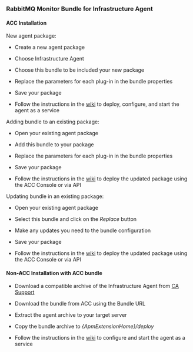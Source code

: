 ### RabbitMQ Monitor Bundle for Infrastructure Agent

#### ACC Installation

New agent package:

* Create a new agent package

* Choose Infrastructure Agent

* Choose this bundle to be included your new package

* Replace the parameters for each plug-in in the bundle properties

* Save your package

* Follow the instructions in the [wiki](https://docops.ca.com) to deploy, configure, and start the agent as a service


Adding bundle to an existing package:

* Open your existing agent package

* Add this bundle to your package

* Replace the parameters for each plug-in in the bundle properties

* Save your package

* Follow the instructions in the [wiki](https://docops.ca.com) to deploy the updated package using the ACC Console or via API


Updating bundle in an existing package:

* Open your existing agent package

* Select this bundle and click on the _Replace_ button

* Make any updates you need to the bundle configuration

* Save your package

* Follow the instructions in the [wiki](https://docops.ca.com) to deploy the updated package using the ACC Console or via API


#### Non-ACC Installation with ACC bundle

* Download a compatible archive of the Infrastructure Agent from [CA Support](https://support.ca.com)

* Download the bundle from ACC using the Bundle URL

* Extract the agent archive to your target server

* Copy the bundle archive to _{ApmExtensionHome}/deploy_

* Follow the instructions in the [wiki](https://docops.ca.com) to configure and start the agent as a service
